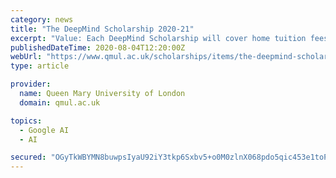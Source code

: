 ```yaml
---
category: news
title: "The DeepMind Scholarship 2020-21"
excerpt: "Value: Each DeepMind Scholarship will cover home tuition fees of £10,900, a living allowance of £15,480, an annual £2,000 travel scholarship and a one-off equipment grant of £1,500. The DeepMind Scholarship at Queen Mary University of London is a ..."
publishedDateTime: 2020-08-04T12:20:00Z
webUrl: "https://www.qmul.ac.uk/scholarships/items/the-deepmind-scholarship-2020-21-.html"
type: article

provider:
  name: Queen Mary University of London
  domain: qmul.ac.uk

topics:
  - Google AI
  - AI

secured: "OGyTkWBYMN8buwpsIyaU92iY3tkp6Sxbv5+o0M0zlnX068pdo5qic453e1toPJUaOtbcRFnrM1uJWAoYnLkz/7TlwSuhnBIgDIDXIYJ75cJ058kZs5wD1L235VtdDKKeu9uOlhf2gJDUFuMMsiOeBEHunmmFhxFvKkyDWwUL457VL03HjHatxXNiuRY1dL9EHAmoRk1kXCllM3zygLNV5vfiSmjzQN8EtHUIrBRmvCmRV3Hb5p26ky7x2UxHsk1xB9ZK1+Ut4Auhn6oO3BqAZqbSc1Xg9LlqR7LEiURNZ25tvd12rxFoEw3mv0QqDeKKp66lTLiXemp1zIvmY6ukgw==;9Hgh/TwFwduZemCobbnewg=="
---
```


